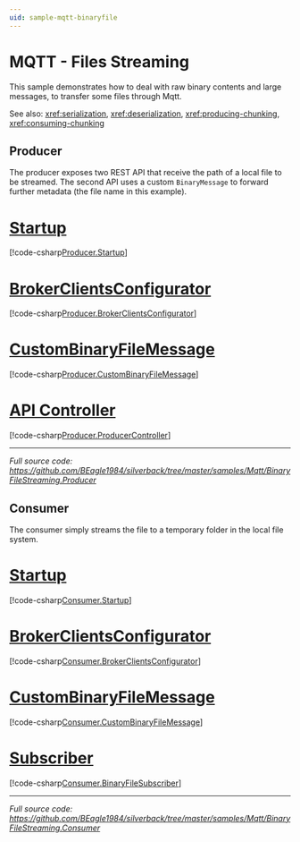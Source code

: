 ```yaml
---
uid: sample-mqtt-binaryfile
---
```


# MQTT - Files Streaming

This sample demonstrates how to deal with raw binary contents and large messages, to transfer some files through Mqtt.

See also: <xref:serialization>, <xref:deserialization>, <xref:producing-chunking>, <xref:consuming-chunking>

## Producer

The producer exposes two REST API that receive the path of a local file to be streamed. The second API uses a custom `BinaryMessage` to forward further metadata (the file name in this example).

# [Startup](#tab/producer-startup)
[!code-csharp[Producer.Startup](../../../samples/Mqtt/BinaryFileStreaming.Producer/Startup.cs)]
# [BrokerClientsConfigurator](#tab/producer-endpoints)
[!code-csharp[Producer.BrokerClientsConfigurator](../../../samples/Mqtt/BinaryFileStreaming.Producer/BrokerClientsConfigurator.cs)]
# [CustomBinaryFileMessage](#tab/producer-custom-message)
[!code-csharp[Producer.CustomBinaryFileMessage](../../../samples/Mqtt/BinaryFileStreaming.Producer/Messages/CustomBinaryMessage.cs)]
# [API Controller](#tab/producer-controller)
[!code-csharp[Producer.ProducerController](../../../samples/Mqtt/BinaryFileStreaming.Producer/Controllers/ProducerController.cs)]
***

_Full source code: https://github.com/BEagle1984/silverback/tree/master/samples/Mqtt/BinaryFileStreaming.Producer_

## Consumer

The consumer simply streams the file to a temporary folder in the local file system.

# [Startup](#tab/consumer-startup)
[!code-csharp[Consumer.Startup](../../../samples/Mqtt/BinaryFileStreaming.Consumer/Startup.cs)]
# [BrokerClientsConfigurator](#tab/consumer-endpoints)
[!code-csharp[Consumer.BrokerClientsConfigurator](../../../samples/Mqtt/BinaryFileStreaming.Consumer/BrokerClientsConfigurator.cs)]
# [CustomBinaryFileMessage](#tab/consumer-custom-message)
[!code-csharp[Consumer.CustomBinaryFileMessage](../../../samples/Mqtt/BinaryFileStreaming.Consumer/Messages/CustomBinaryMessage.cs)]
# [Subscriber](#tab/consumer-subscriber)
[!code-csharp[Consumer.BinaryFileSubscriber](../../../samples/Mqtt/BinaryFileStreaming.Consumer/Subscribers/BinaryFileSubscriber.cs)]
***

_Full source code: https://github.com/BEagle1984/silverback/tree/master/samples/Mqtt/BinaryFileStreaming.Consumer_
